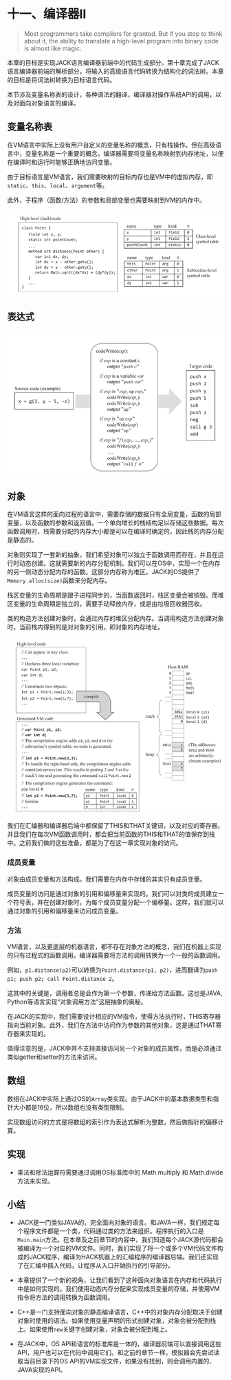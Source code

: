 # 十一、编译器II

> Most programmers take compilers for granted. But if you stop to think about it, the ability to translate a high-level program into binary code is almost like magic.

本章的目标是实现JACK语言编译器前端中的代码生成部分。第十章完成了JACK语言编译器前端的解析部分，将输入的高级语言代码转换为结构化的词法树。本章的目标是将词法树转换为目标语言代码。

本节涉及变量名称表的设计，各种语法的翻译，编译器对操作系统API的调用，以及对面向对象语言的编译。

## 变量名称表

在VM语言中实际上没有用户自定义的变量名称的概念，只有栈操作。但在高级语言中，变量名称是一个重要的概念。编译器需要将变量名称映射到内存地址，以便在编译时和运行时能够正确地访问变量。

由于目标语言是VM语言，我们需要映射的目标内存也是VM中的虚拟内存，即`static`、`this`、`local`、`argument`等。

此外，子程序（函数/方法）的参数和局部变量也需要映射到VM的内存中。

![alt text](../images/Ch1101_variables.png)

## 表达式

![alt text](../images/Ch1102_expression.png)

## 对象

在VM语言这样的面向过程的语言中，需要存储的数据只有全局变量，函数的局部变量，以及函数的参数和返回值。一个单向增长的栈结构足以存储这些数据。每次函数调用时，栈需要分配的内存大小都是可以在编译时确定的，因此栈的内存分配是静态的。

对象则实现了一套新的抽象，我们希望对象可以独立于函数调用而存在，并且在运行时动态创建。这就需要新的内存分配机制。我们可以在OS中，实现一个在内存的另一侧动态分配内存的函数。这部分内存称为堆区。JACK的OS提供了`Memory.alloc(size)`函数来分配内存。

栈区变量的生命周期是跟子进程同步的，当函数返回时，栈区变量会被销毁。而堆区变量的生命周期是独立的，需要手动释放内存，或是由垃圾回收器回收。

类的构造方法创建对象时，会通过内存的堆区分配内存。当调用构造方法创建对象时，当前栈内得到的是对对象的引用，即对象的内存地址。

![alt text](../images/Ch1103_object.png)

我们在汇编器和编译器后端中都保留了THIS和THAT关键词，以及对应的寄存器。并且我们在每次VM函数调用时，都会把当前函数的THIS和THAT的值保存到栈中。之前我们做的这些准备，都是为了在这一章实现对象的访问。

### 成员变量

对象由成员变量和方法构成。我们需要在内存中存储的其实只有成员变量。

成员变量的访问是通过对象的引用和偏移量来实现的。我们可以对类的成员建立一个符号表，并在创建对象时，为每个成员变量分配一个偏移量。这样，我们就可以通过对象的引用和偏移量来访问成员变量。

### 方法

VM语言，以及更底层的机器语言，都不存在对象方法的概念，我们在机器上实现的只有过程式的函数调用。编译器需要将方法的调用转换为一个一般的函数调用。

例如，`p1.distance(p2)`可以转换为`Point.distance(p1, p2)`，进而翻译为`push p1; push p2; call Point.distance 2`。

这其中的关键是，调用者总是会作为第一个参数，传递给方法函数。这也是JAVA, Python等语言实现“对象调用方法”这层抽象的奥秘。

在JACK的实现中，我们需要设计相应的VM指令，使得方法执行时，THIS寄存器指向当前对象。此外，我们在方法中访问作为参数的其他对象，这是通过THAT寄存器来实现的。

值得注意的是，JACK中并不支持直接访问另一个对象的成员属性，而是必须通过类似getter和setter的方法来访问。

## 数组

数组在JACK中实际上通过OS的`Array`类实现。由于JACK中的基本数据类型和指针大小都是16位，所以数组也没有类型限制。

实现数组访问的方式是将数组的索引作为表达式解析为整数，然后做指针的偏移计算。

## 实现

- 乘法和除法运算符需要通过调用OS标准库中的 Math.multiply 和 Math.divide 方法来实现。

## 小结

- JACK是一门类似JAVA的，完全面向对象的语言。和JAVA一样，我们规定每个程序文件都是一个类，代码通过类的方法来组织。程序执行的入口是`Main.main`方法。在本章及之前章节的内容中，我们知道每个JACK源代码都会被编译为一个对应的VM文件。同时，我们实现了将一个或多个VM代码文件构成的JACK程序，编译为HACK机器上的汇编程序的编译器后端。我们还实现了在汇编中插入代码，让程序从入口开始执行的引导部分。

- 本章提供了一个新的视角，让我们看到了这种面向对象语言在内存和代码执行中是如何实现的。我们使用动态内存分配来实现成员变量的存储，并使用VM指令将方法的调用转换为函数调用。

- C++是一门支持面向对象的静态编译语言，C++中的对象内存分配取决于创建对象时使用的语法。如果使用变量声明的形式创建对象，对象会被分配到栈上。如果使用`new`关键字创建对象，对象会被分配到堆上。

- 在JACK中，OS API和语言的标准库是一体的，编译器前端可以直接调用这些API，用户也可以在代码中调用它们。和之前的章节一样，模拟器会先尝试读取当前目录下的OS API的VM实现文件，如果没有找到，则会调用内置的、JAVA实现的API。